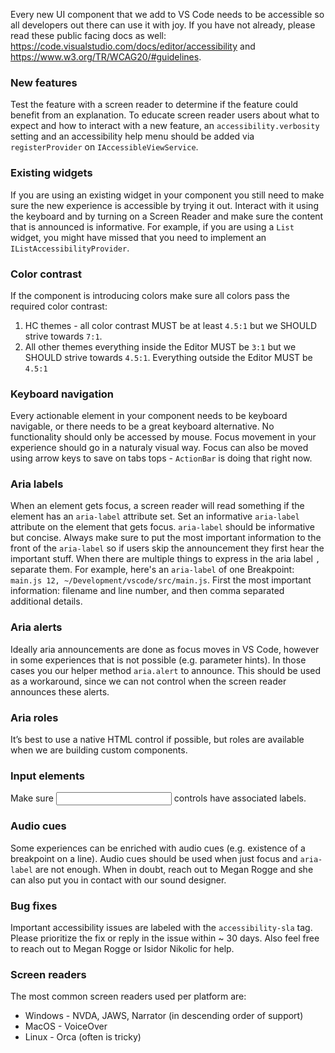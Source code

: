 Every new UI component that we add to VS Code needs to be accessible so all
developers out there can use it with joy. If you have not already, please read
these public facing docs as well:
https://code.visualstudio.com/docs/editor/accessibility and
https://www.w3.org/TR/WCAG20/#guidelines.

### New features

Test the feature with a screen reader to determine if the feature could benefit
from an explanation. To educate screen reader users about what to expect and how
to interact with a new feature, an `accessibility.verbosity` setting and an
accessibility help menu should be added via `registerProvider` on
`IAccessibleViewService`.

### Existing widgets

If you are using an existing widget in your component you still need to make
sure the new experience is accessible by trying it out. Interact with it using
the keyboard and by turning on a Screen Reader and make sure the content that is
announced is informative. For example, if you are using a `List` widget, you
might have missed that you need to implement an `IListAccessibilityProvider`.

### Color contrast

If the component is introducing colors make sure all colors pass the required
color contrast:

1. HC themes - all color contrast MUST be at least `4.5:1` but we SHOULD strive
   towards `7:1`.
2. All other themes everything inside the Editor MUST be `3:1` but we SHOULD
   strive towards `4.5:1`. Everything outside the Editor MUST be `4.5:1`

### Keyboard navigation

Every actionable element in your component needs to be keyboard navigable, or
there needs to be a great keyboard alternative. No functionality should only be
accessed by mouse. Focus movement in your experience should go in a naturaly
visual way. Focus can also be moved using arrow keys to save on tabs tops -
`ActionBar` is doing that right now.

### Aria labels

When an element gets focus, a screen reader will read something if the element
has an `aria-label` attribute set. Set an informative `aria-label` attribute on
the element that gets focus. `aria-label` should be informative but concise.
Always make sure to put the most important information to the front of the
`aria-label` so if users skip the announcement they first hear the important
stuff. When there are multiple things to express in the aria label `,` separate
them. For example, here's an `aria-label` of one Breakpoint:
`main.js 12, ~/Development/vscode/src/main.js`. First the most important
information: filename and line number, and then comma separated additional
details.

### Aria alerts

Ideally aria announcements are done as focus moves in VS Code, however in some
experiences that is not possible (e.g. parameter hints). In those cases you our
helper method `aria.alert` to announce. This should be used as a workaround,
since we can not control when the screen reader announces these alerts.

### Aria roles

It’s best to use a native HTML control if possible, but roles are available when
we are building custom components.

### Input elements

Make sure <input> controls have associated labels.

### Audio cues

Some experiences can be enriched with audio cues (e.g. existence of a breakpoint
on a line). Audio cues should be used when just focus and `aria-label` are not
enough. When in doubt, reach out to Megan Rogge and she can also put you in
contact with our sound designer.

### Bug fixes

Important accessibility issues are labeled with the `accessibility-sla` tag.
Please prioritize the fix or reply in the issue within ~ 30 days. Also feel free
to reach out to Megan Rogge or Isidor Nikolic for help.

### Screen readers

The most common screen readers used per platform are:

-   Windows - NVDA, JAWS, Narrator (in descending order of support)
-   MacOS - VoiceOver
-   Linux - Orca (often is tricky)
